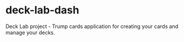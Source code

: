 # deck-lab-dash
Deck Lab project - Trump cards application for creating your cards and manage your decks.
